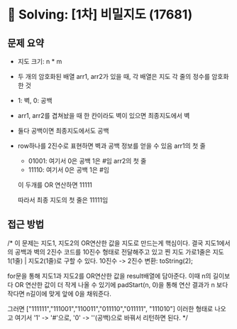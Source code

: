 # 📝 Solving: [1차] 비밀지도 (17681)

## 문제 요약
- 지도 크기: n * m
- 두 개의 암호화된 배열 arr1, arr2가 있을 때, 각 배열은 지도 각 줄의 정수를 암호화한 것
- 1: 벽, 0: 공백

- arr1, arr2를 겹쳐놨을 때 한 칸이라도 벽이 있으면 최종지도에서 벽
- 둘다 공백이면 최종지도에서도 공백
- row하나를 2진수로 표현하면 벽과 공백 정보를 얻을 수 있음
    arr1의 첫 줄
    - 01001: 여기서 0은 공백 1은 #임
    arr2의 첫 줄
    - 11110: 여기서 0은 공백 1은 #임

    이 두개를 OR 연산하면 11111

    따라서 최종 지도의 첫 줄은 11111임

## 접근 방법

/*
이 문제는 지도1, 지도2의 OR연산한 값을 지도로 만드는게 핵심이다.
결국 지도1에서의 공백과 벽의 2진수 코드를 10진수 형태로 전달해주고 있고 
찐 지도 가로1줄은 지도1(1줄) | 지도2(1줄)로 구할 수 있다.
10진수 -> 2진수 변환: toString(2);

for문을 통해 지도1과 지도2를 OR연산한 값을 result배열에 담아준다. 이때 n의 길이보다 OR 연산한 값이
더 작게 나올 수 있기에 padStart(n, 0)을 통해 연산 결과가 
n 보다 작다면 n길이에 맞게 앞에 0을 채워준다.

그러면 ["111111","111001","110011","011110","011111", "111010"] 이러한 형태로 나오고
여기서 '1' -> '#'으로, '0' -> ''(공백)으로 바꿔서 리턴하면 된다.
*/



